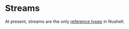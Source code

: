 # Streams

At present, streams are the only [reference types](value-vs.-reference.md#reference-semantics) in Nushell.


